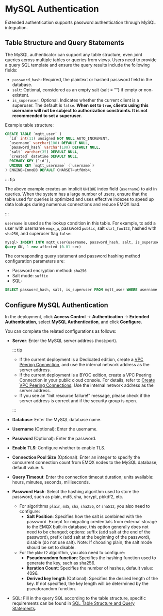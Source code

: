 # MySQL Authentication

Extended authentication supports password authentication through MySQL integration.

## Table Structure and Query Statements

The MySQL authenticator can support any table structure, even joint queries across multiple tables or queries from views. Users need to provide a query SQL template and ensure the query results include the following fields:

- `password_hash`: Required, the plaintext or hashed password field in the database.
- `salt`: Optional, considered as an empty salt (salt = "") if empty or non-existent.
- `is_superuser`: Optional. Indicates whether the current client is a superuser. The default is `false`. **When set to `true`, clients using this username will not be subject to authorization constraints. It is not recommended to set a superuser.**

Example table structure:

```sql
CREATE TABLE `mqtt_user` (
  `id` int(11) unsigned NOT NULL AUTO_INCREMENT,
  `username` varchar(100) DEFAULT NULL,
  `password_hash` varchar(100) DEFAULT NULL,
  `salt` varchar(35) DEFAULT NULL,
  `created` datetime DEFAULT NULL,
  PRIMARY KEY (`id`),
  UNIQUE KEY `mqtt_username` (`username`)
) ENGINE=InnoDB DEFAULT CHARSET=utf8mb4;
```

::: tip

The above example creates an implicit `UNIQUE` index field (`username`) to aid in queries. When the system has a large number of users, ensure that the table used for queries is optimized and uses effective indexes to speed up data lookups during numerous connections and reduce EMQX load. 

:::

`username` is used as the lookup condition in this table. For example, to add a user with username `emqx_u`, password `public`, salt `slat_foo123`, hashed with `sha256`, and superuser flag `false`:

```sql
mysql> INSERT INTO mqtt_user(username, password_hash, salt, is_superuser) VALUES ('emqx_u', SHA2(concat('public', 'slat_foo123'), 256), 'slat_foo123', 0);
Query OK, 1 row affected (0.01 sec)
```

The corresponding query statement and password hashing method configuration parameters are:

- Password encryption method: `sha256`
- Salt mode: `suffix`
- SQL:

```sql
SELECT password_hash, salt, is_superuser FROM mqtt_user WHERE username = ${username} LIMIT 1
```

## Configure MySQL Authentication

In the deployment, click **Access Control** -> **Authentication** -> **Extended Authentication**,  select **MySQL  Authentication**, and click **Configure**.

You can complete the related configurations as follows:

- **Server**: Enter the MySQL server address (host:port).

  ::: tip

  - If the current deployment is a Dedicated edition, create a [VPC Peering Connection](./vpc_peering.md), and use the internal network address as the server address.
  - If the current deployment is a BYOC edition, create a VPC Peering Connection in your public cloud console. For details, refer to [Create VPC Peering Connections](./byoc_vpc_peering.md). Use the internal network address as the server address.
  - If you see an "Init resource failure!" message, please check if the server address is correct and if the security group is open. 

  :::

- **Database**: Enter the MySQL database name.

- **Username** (Optional): Enter the username.

- **Password** (Optional): Enter the password.

- **Enable TLS**: Configure whether to enable TLS.

- **Connection Pool Size** (Optional): Enter an integer to specify the concurrent connection count from EMQX nodes to the MySQL database; default value: `8`.

- **Query Timeout**: Enter the connection timeout duration; units available: hours, minutes, seconds, milliseconds.

- **Password Hash**: Select the hashing algorithm used to store the password, such as plain, md5, sha, bcrypt, pbkdf2, etc.
  - For algorithms `plain`, `md5`, `sha`, `sha256`, or `sha512`, you also need to configure:
    - **Salt Position**: Specifies how the salt is combined with the password. Except for migrating credentials from external storage to the EMQX built-in database, this option generally does not need to be changed; options: suffix (add salt at the end of the password), prefix (add salt at the beginning of the password), disable (do not use salt). Note: If choosing plain, the salt mode should be set to disable.
  - For the `pkbdf2` algorithm, you also need to configure:
    - **Pseudorandom function**: Specifies the hashing function used to generate the key, such as sha256.
    - **Iteration Count**: Specifies the number of hashes, default value: 4096.
    - **Derived key length** (Optional): Specifies the desired length of the key. If not specified, the key length will be determined by the pseudorandom function.
  
- SQL: Fill in the query SQL according to the table structure, specific requirements can be found in [SQL Table Structure and Query Statements](https://docs.emqx.com/en/enterprise/latest/access-control/authn/mysql.html#sql-table-structure-and-query-statements).
